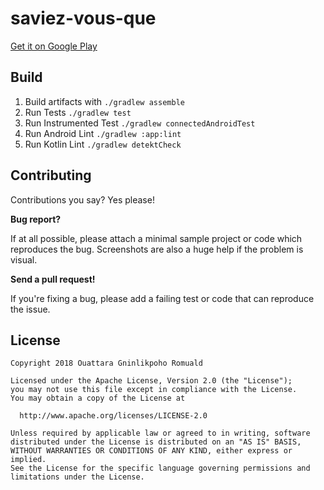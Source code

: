 # saviez-vous-que

[Get it on Google Play](https://play.google.com/store/apps/details?id=com.ouattararomuald.saviezvousque)

## Build

1. Build artifacts with `./gradlew assemble`
1. Run Tests `./gradlew test`
1. Run Instrumented Test `./gradlew connectedAndroidTest`
1. Run Android Lint `./gradlew :app:lint`
1. Run Kotlin Lint `./gradlew detektCheck`

## Contributing

Contributions you say? Yes please!

**Bug report?**

If at all possible, please attach a minimal sample project or code which reproduces the bug.
Screenshots are also a huge help if the problem is visual.

**Send a pull request!**

If you're fixing a bug, please add a failing test or code that can reproduce the issue.

## License

```
Copyright 2018 Ouattara Gninlikpoho Romuald

Licensed under the Apache License, Version 2.0 (the "License");
you may not use this file except in compliance with the License.
You may obtain a copy of the License at

  http://www.apache.org/licenses/LICENSE-2.0

Unless required by applicable law or agreed to in writing, software
distributed under the License is distributed on an "AS IS" BASIS,
WITHOUT WARRANTIES OR CONDITIONS OF ANY KIND, either express or implied.
See the License for the specific language governing permissions and
limitations under the License.
```
